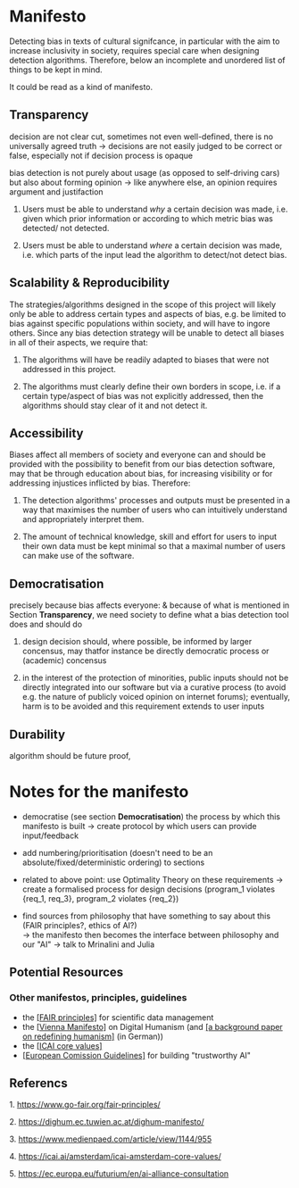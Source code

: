 # Manifesto

Detecting bias in texts of cultural signifcance, in particular with the aim to increase inclusivity in society, 
requires special care when designing detection algorithms. Therefore, below an incomplete and unordered list of things to be kept in mind.

It could be read as a kind of manifesto.


## Transparency

decision are not clear cut, sometimes not even well-defined, there is no universally agreed truth -> decisions are not easily judged to be correct or false, especially not if decision process is opaque

bias detection is not purely about usage (as opposed to self-driving cars) but also about forming opinion -> like anywhere else, an opinion requires argument and justifaction



  1. Users must be able to understand *why* a certain decision was made, i.e. given which prior information or according to which metric bias was detected/
not detected.

  2. Users must be able to understand *where* a certain decision was made, i.e. which parts of the input lead the algorithm to detect/not detect bias.


## Scalability & Reproducibility

The strategies/algorithms designed in the scope of this project will likely only be able to address certain types and aspects of bias, e.g. be limited to bias against specific populations within society, and will have to ingore others. Since any bias detection strategy will be unable to detect all biases in all of their aspects, we require that: 

  1. The algorithms will have be readily adapted to biases that were not addressed in this project.
  
  2. The algorithms must clearly define their own borders in scope, i.e. if a certain type/aspect of bias was not explicitly addressed, then the algorithms should stay clear of it and not detect it.


## Accessibility

Biases affect all members of society and everyone can and should be provided with the possibility to benefit from our bias detection software, may that be 
through education about bias, for increasing visibility or for addressing injustices inflicted by bias. Therefore:

  1. The detection algorithms' processes and outputs must be presented in a way that maximises the number of users who can intuitively understand and 
  appropriately interpret them.
  
  2. The amount of technical knowledge, skill and effort for users to input their own data must be kept minimal so that a maximal number of users can 
  make use of the software.
  
  
## Democratisation

precisely because bias affects everyone: & because of what is mentioned in Section **Transparency**, we need society to define what a bias detection tool does and should do 


  1. design decision should, where possible, be informed by larger concensus, may thatfor instance be directly democratic process or (academic) concensus
  
  2. in the interest of the protection of minorities, public inputs should not be directly integrated into our software but via a curative process (to avoid e.g. the nature of publicly voiced opinion on internet forums); eventually, harm is to be avoided and this requirement extends to user inputs
  
  
## Durability 

algorithm should be future proof, 


 
 
 
# Notes for the manifesto

 - democratise (see section **Democratisation**) the process by which this manifesto is built -> create protocol by which users can provide input/feedback
 
 - add numbering/prioritisation (doesn't need to be an absolute/fixed/deterministic ordering) to sections
 
 - related to above point: use Optimality Theory on these requirements -> create a formalised process for design decisions (program\_1 violates {req\_1, req\_3}, program\_2 violates {req\_2}) 
 
 - find sources from philosophy that have something to say about this (FAIR principles?, ethics of AI?) <br>
 -> the manifesto then becomes the interface between philosophy and our "AI"
 -> talk to Mrinalini and Julia
 


## Potential Resources
 
 
### Other manifestos, principles, guidelines
 
 - the [[FAIR principles]](#1) for scientific data management
 - the [[Vienna Manifesto]](#2) on Digital Humanism (and [[a background paper on redefining humanism]](#3) (in German))
 - the [[ICAI core values]](#4)
 - [[European Comission Guidelines]](#5) for building "trustworthy AI"
 
 


## Referencs  
  <a id="1">1. </a>
  https://www.go-fair.org/fair-principles/
  
  <a id="2">2. </a>
  https://dighum.ec.tuwien.ac.at/dighum-manifesto/

  <a id="3">3. </a>
  https://www.medienpaed.com/article/view/1144/955
  
  <a id="4">4. </a>
  https://icai.ai/amsterdam/icai-amsterdam-core-values/
  
  <a id="5">5. </a>
  https://ec.europa.eu/futurium/en/ai-alliance-consultation
  
